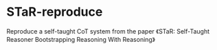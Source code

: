 # STaR-reproduce
Reproduce a self-taught CoT system from the paper 《STaR: Self-Taught Reasoner Bootstrapping Reasoning With Reasoning》
